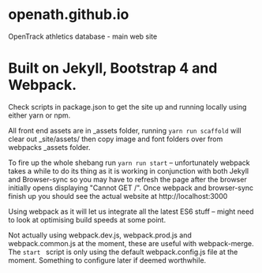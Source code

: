 # openath.github.io
OpenTrack athletics database - main web site

# Built on Jekyll, Bootstrap 4 and Webpack.

Check scripts in package.json to get the site up and running locally using either yarn or npm.

All front end assets are in _assets folder, running `yarn run scaffold` will clear out _site/assets/ then copy image and font folders over from webpacks _assets folder.

To fire up the whole shebang run `yarn run start` – unfortunately webpack takes a while to do its thing as it is working in conjunction with both Jekyll and Browser-sync so you may have to refresh the page after the browser initially opens displaying "Cannot GET /". Once webpack and browser-sync finish up you should see the actual website at http://localhost:3000

Using webpack as it will let us integrate all the latest ES6 stuff – might need to look at optimising build speeds at some point.

Not actually using webpack.dev.js, webpack.prod.js and webpack.common.js at the moment, these are useful with webpack-merge. The `start ` script is only using the default webpack.config.js file at the moment. Something to configure later if deemed worthwhile.

